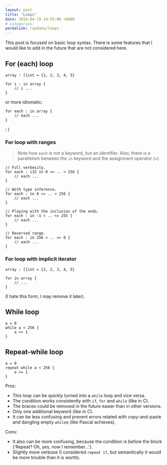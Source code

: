 ```yaml
---
layout: post
title: "Loops"
date: 2019-04-19 14:55:00 +0000
# categories:
permalink: /update/loops
---
```


This post is focused on basic loop syntax. There is some features that I would like to add in the future that are not considered here.

## For (each) loop

```
array : []int = {1, 2, 3, 4, 5}

for i : in array {
    // i ...
}
```

or more idiomatic:

```
for each : in array {
    // each ...
}
```

: )

### For loop with ranges

> Note how `each` is not a keyword, but an identifier. Also, there is a parallelism between the `in` keyword and the assignment operator (`=`).

```
// Full verbosity.
for each : i32 in 0 <= .. < 256 {
    // each ...
}

// With type inference.
for each : in 0 <= .. < 256 {
    // each ...
}

// Playing with the inclusion of the ends.
for each : in -1 < .. <= 255 {
    // each ...
}

// Reversed range.
for each : in 256 > .. => 0 {
    // each ...
}
```

### For loop with implicit iterator

```
array : []int = {1, 2, 3, 4, 5}

for in array {
    // ...
}
```

(I hate this form, I may remove it later).

## While loop

```
a = 0
while a < 256 {
    a += 1
}
```

## Repeat-while loop

```
a = 0
repeat while a < 256 {
    a += 1
}
```

Pros:

- This loop can be quickly turned into a `while` loop and vice versa.
- The condition works consistently with `if`, `for` and `while` (like in C).
- The braces could be removed in the future easier than in other versions.
- Only one additional keyword (like in C).
- It can be less confusing and prevent errors related with copy-and-paste and dangling empty `while`s (like Pascal achieves).

Cons:

- It also can be more confusing, because the condition is before the block ('Repeat? Oh, yes, now I remember...').
- Slightly more verbose (I considered `repeat if`, but semantically it would be more trouble than it is worth).
